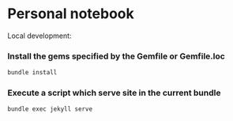 # Personal notebook


Local development:
### Install the gems specified by the Gemfile or Gemfile.loc
```bash 
bundle install
```

### Execute a script which serve site in the current bundle
```bash
bundle exec jekyll serve
```